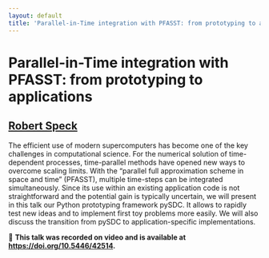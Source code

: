 ```yaml
---
layout: default
title: 'Parallel-in-Time integration with PFASST: from prototyping to applications'
---
```


# Parallel-in-Time integration with PFASST: from prototyping to applications

## [Robert Speck](../../speaker/EVHLBT/)

The efficient use of modern supercomputers has become one of the key challenges in computational science. For the numerical solution of time-dependent processes, time-parallel methods have opened new ways to overcome scaling limits. With the “parallel full approximation scheme in space and time” (PFASST), multiple time-steps can be integrated simultaneously. Since its use within an existing application code is not straightforward and the potential gain is typically uncertain, we will present in this talk our Python prototyping framework pySDC. It allows to rapidly test new ideas and to implement first toy problems more easily. We will also discuss the transition from pySDC to application-specific implementations.

🎥 **This talk was recorded on video and is available at <https://doi.org/10.5446/42514>.**